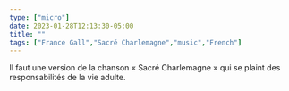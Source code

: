 ```yaml
---
type: ["micro"]
date: 2023-01-28T12:13:30-05:00
title: ""
tags: ["France Gall","Sacré Charlemagne","music","French"]
---
```

Il faut une version de la chanson « Sacré Charlemagne » qui se plaint des responsabilités de la vie adulte.
